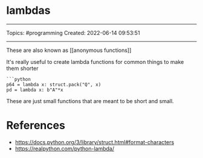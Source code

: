 # lambdas
---
Topics: #programming
Created: 2022-06-14 09:53:51

---

These are also known as [[anonymous functions]]

It's really useful to create lambda functions for common things to make them shorter

```ad-note
```python
p64 = lambda x: struct.pack("Q", x)
pd = lambda x: b"A"*x
```

These are just small functions that are meant to be short and small.

# References
- https://docs.python.org/3/library/struct.html#format-characters
- https://realpython.com/python-lambda/
